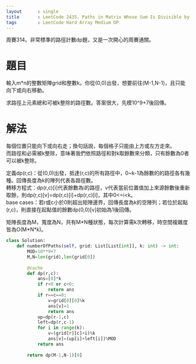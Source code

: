 ```yaml
--- 
layout      : single
title       : LeetCode 2435. Paths in Matrix Whose Sum Is Divisible by K
tags        : LeetCode Hard Array Medium DP
---
```

周賽314。非常標準的路徑計數dp題，又是一次開心的周賽通關。  

# 題目
輸入m\*n的整數矩陣grid和整數k。你從(0,0)出發，想要前往(M-1,N-1)，且只能向下或向右移動。  

求路徑上元素總和可被k整除的路徑數。答案很大，先模10^9+7後回傳。  

# 解法
每個位置只能向下或向右走；換句話說，每個格子只能由上方或左方走來。  
而路徑和必需被k整除，意味著我們依照路徑和對k取餘數來分類，只有餘數為0者可以被k整除。  

定義dp(r,c)：從(0,0)出發，抵達(r,c)的所有路徑中，0\~k-1為餘數的的路徑各有幾種。回傳長度為k的陣列代表各路徑數。  
轉移方程式：dp(r,c)[i]代表餘數為i的路徑，v代表當前位置值加上來源餘數後重新取餘，則dp(r,c)[v]=dp(r,c)[i]+dp(r,c)[i]，其中0<=i<k。  
base cases：若r或c小於0則超出矩陣邊界，回傳長度為k的空陣列；若位於起點(r,c)，則直接在起點值的餘數dp(0,0)[v]初始為1後回傳。  

矩陣長度為M，寬度為N，共有M\*N種狀態，每次計算需k次轉移，時空間複雜度皆為O(M\*N\*k)。  

```python
class Solution:
    def numberOfPaths(self, grid: List[List[int]], k: int) -> int:
        MOD=10**9+7
        M,N=len(grid),len(grid[0])
        
        @cache
        def dp(r,c):
            ans=[0]*k
            if r<0 or c<0:
                return ans
            if r==c==0:
                v=grid[0][0]%k
                ans[v]=1
                return ans
            up=dp(r-1,c)
            left=dp(r,c-1)
            for i in range(k):
                v=(grid[r][c]+i)%k
                ans[v]=(up[i]+left[i])%MOD
            return ans
        
        return dp(M-1,N-1)[0]
```
